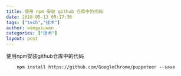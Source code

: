 ```yaml
---
title: 使用 npm 安装 github 仓库中的代码
date: 2018-05-13 05:17:36
tags: ["tech","技术"]
author: wangxiuwen
categories: ["技术"]
layout: post
---
```


使用npm安装github仓库中的代码

```
	npm install https://github.com/GoogleChrome/puppeteer --save
```